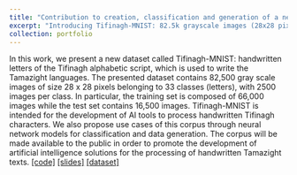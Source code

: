 ```yaml
---
title: "Contribution to creation, classification and generation of a new hand-written Tifinagh alphabet letters dataset using ANN, CNN and GAN"
excerpt: "Introducing Tifinagh-MNIST: 82.5k grayscale images (28x28 pixels) of handwritten Tifinagh letters used in Tamazight languages. 33 classes with 2.5k images each. Training set: 66k images. Test set: 16.5k images. AI tools development, classification, and data generation applications. Publicly available to advance AI for Tamazight text processing.<br/><img src='/images/port4.png'>"
collection: portfolio
---
```


In this work, we present a new dataset called Tifinagh-MNIST: handwritten letters of the Tifinagh alphabetic script, which is used to write the Tamazight languages. The presented dataset contains 82,500 gray scale images of size 28 x 28 pixels belonging to 33 classes (letters), with 2500 images per class. In particular, the training set is composed of 66,000 images while the test set contains 16,500 images. Tifinagh-MNIST is intended for the development of AI tools to process handwritten Tifinagh characters. We also propose use cases of this corpus through neural network models for classification and data generation. The corpus will be made available to the public in order to promote the development of artificial intelligence solutions for the processing of handwritten Tamazight texts. [[code]](https://github.com/iseddik/Tifinagh-MNIST) [[slides]](https://drive.google.com/file/d/1Urb_z2oUAX8uHAxQyMoQt4GxkU_cUWp2/view?usp=sharing) [[dataset]](https://huggingface.co/datasets/iseddik/Tifinagh-MNIST)
